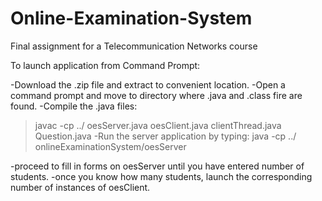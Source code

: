 # Online-Examination-System
Final assignment for a Telecommunication Networks course

To launch application from Command Prompt:

-Download the .zip file and extract to convenient location.
-Open a command prompt and move to directory where .java and .class fire are found.
-Compile the .java files:
  >javac -cp ../ oesServer.java oesClient.java clientThread.java Question.java
-Run the server application by typing:
  > java -cp ../ onlineExaminationSystem/oesServer
  
-proceed to fill in forms on oesServer until you have entered number of students.
-once you know how many students, launch the corresponding number of instances of oesClient.
